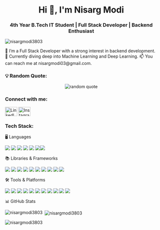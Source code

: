 <h1 align="center">Hi 👋, I'm Nisarg Modi</h1> <h3 align="center">4th Year B.Tech IT Student | Full Stack Developer | Backend Enthusiast</h3> <p align="left"> <img src="https://komarev.com/ghpvc/?username=nisargmodi3803&label=Profile%20views&color=0e75b6&style=flat" alt="nisargmodi3803" /> </p>
🔭 I’m a Full Stack Developer with a strong interest in backend development.
🌱 Currently diving deep into Machine Learning and Deep Learning.
📫 You can reach me at nisargmodi03@gmail.com.
<h3 align="left">💡 Random Quote:</h3> <p align="center"> <img src="https://quotes-github-readme.vercel.app/api?type=horizontal&theme=radical" alt="random quote" /> </p> <h3 align="left">Connect with me:</h3> <p align="left"> <a href="https://www.linkedin.com/in/nisarg-modi-b7b8a8222" target="blank"><img align="center" src="https://raw.githubusercontent.com/rahuldkjain/github-profile-readme-generator/master/src/images/icons/Social/linked-in-alt.svg" alt="LinkedIn" height="30" width="40" /></a> <a href="https://instagram.com/i_nisarg._003" target="blank"><img align="center" src="https://raw.githubusercontent.com/rahuldkjain/github-profile-readme-generator/master/src/images/icons/Social/instagram.svg" alt="Instagram" height="30" width="40" /></a> </p> <h3 align="left">Tech Stack:</h3>
🖥️ Languages
<p align="left"> <img src="https://img.shields.io/badge/C++-00599C?style=for-the-badge&logo=c%2B%2B&logoColor=white"/> <img src="https://img.shields.io/badge/CSS-1572B6?style=for-the-badge&logo=css3&logoColor=white"/> <img src="https://img.shields.io/badge/HTML-E34F26?style=for-the-badge&logo=html5&logoColor=white"/> <img src="https://img.shields.io/badge/Java-007396?style=for-the-badge&logo=java&logoColor=white"/> <img src="https://img.shields.io/badge/JavaScript-F7DF1E?style=for-the-badge&logo=javascript&logoColor=black"/> <img src="https://img.shields.io/badge/Python-3776AB?style=for-the-badge&logo=python&logoColor=white"/><img src="https://img.shields.io/badge/C%23-239120?style=for-the-badge&logo=c-sharp&logoColor=white"/>
</p> </p>
📚 Libraries & Frameworks
<p align="left">  <img src="https://img.shields.io/badge/Express.js-404D59?style=for-the-badge"/>  <img src="https://img.shields.io/badge/Node.js-339933?style=for-the-badge&logo=nodedotjs&logoColor=white"/> <img src="https://img.shields.io/badge/React-61DAFB?style=for-the-badge&logo=react&logoColor=black"/> <img src="https://img.shields.io/badge/Redux-764ABC?style=for-the-badge&logo=redux&logoColor=white"/>  <img src="https://img.shields.io/badge/Numpy-013243?style=for-the-badge&logo=numpy&logoColor=white"/> <img src="https://img.shields.io/badge/Pandas-150458?style=for-the-badge&logo=pandas&logoColor=white"/> <img src="https://img.shields.io/badge/Scikit_Learn-F7931E?style=for-the-badge&logo=scikit-learn&logoColor=white"/> <img src="https://img.shields.io/badge/TensorFlow-FF6F00?style=for-the-badge&logo=tensorflow&logoColor=white"/>  <img src="https://img.shields.io/badge/Spring%20Boot-6DB33F?style=for-the-badge&logo=spring-boot&logoColor=white"/>
  <img src="https://img.shields.io/badge/.NET-512BD4?style=for-the-badge&logo=dotnet&logoColor=white"/></p>
🛠️ Tools & Platforms
<p align="left">  <img src="https://img.shields.io/badge/GitHub-181717?style=for-the-badge&logo=github&logoColor=white"/> <img src="https://img.shields.io/badge/Vercel-000000?style=for-the-badge&logo=vercel&logoColor=white"/> <img src="https://img.shields.io/badge/MongoDB-47A248?style=for-the-badge&logo=mongodb&logoColor=white"/> <img src="https://img.shields.io/badge/MySQL-4479A1?style=for-the-badge&logo=mysql&logoColor=white"/> <img src="https://img.shields.io/badge/PostgreSQL-4169E1?style=for-the-badge&logo=postgresql&logoColor=white"/> <img src="https://img.shields.io/badge/Postman-FF6C37?style=for-the-badge&logo=postman&logoColor=white"/> <img src="https://img.shields.io/badge/Docker-2496ED?style=for-the-badge&logo=docker&logoColor=white"/> <img src="https://img.shields.io/badge/Kubernetes-326CE5?style=for-the-badge&logo=kubernetes&logoColor=white"/>  <img src="https://img.shields.io/badge/VS_Code-007ACC?style=for-the-badge&logo=visual-studio-code&logoColor=white"/> <img src="https://img.shields.io/badge/IntelliJ_IDEA-000000?style=for-the-badge&logo=intellij-idea&logoColor=white"/>  <img src="https://img.shields.io/badge/Android_Studio-3DDC84?style=for-the-badge&logo=android-studio&logoColor=white"/> </p>
📊 GitHub Stats
<p><img align="left" src="https://github-readme-stats.vercel.app/api/top-langs?username=nisargmodi3803&show_icons=true&locale=en&layout=compact" alt="nisargmodi3803" /></p> <p>&nbsp;<img align="center" src="https://github-readme-stats.vercel.app/api?username=nisargmodi3803&show_icons=true&locale=en" alt="nisargmodi3803" /></p> <p><img align="center" src="https://github-readme-streak-stats.herokuapp.com/?user=nisargmodi3803&" alt="nisargmodi3803" /></p>
